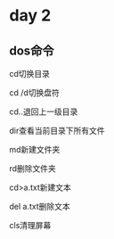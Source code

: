 # day 2
## dos命令
cd切换目录

cd /d切换盘符

cd..退回上一级目录

dir查看当前目录下所有文件

md新建文件夹

rd删除文件夹

cd>a.txt新建文本

del a.txt删除文本

cls清理屏幕
